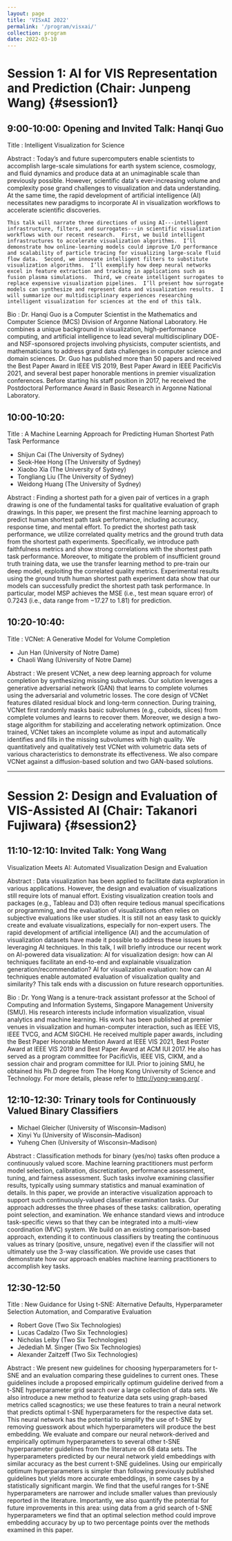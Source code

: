 ```yaml
---
layout: page
title: 'VISxAI 2022'
permalink: '/program/visxai/'
collection: program
date: 2022-03-10
---
```


# Session 1: AI for VIS Representation and Prediction (Chair: Junpeng Wang) {#session1}

## 9:00-10:00: Opening and Invited Talk: Hanqi Guo

Title
: Intelligent Visualization for Science

Abstract
: Today’s and future supercomputers enable scientists to accomplish large-scale simulations for earth system science, cosmology, and fluid dynamics and produce data at an unimaginable scale than previously possible.  However, scientific data's ever-increasing volume and complexity pose grand challenges to visualization and data understanding.  At the same time, the rapid development of artificial intelligence (AI) necessitates new paradigms to incorporate AI in visualization workflows to accelerate scientific discoveries.  

    This talk will narrate three directions of using AI---intelligent infrastructure, filters, and surrogates---in scientific visualization workflows with our recent research.  First, we build intelligent infrastructures to accelerate visualization algorithms.  I’ll demonstrate how online-learning models could improve I/O performance and scalability of particle tracing for visualizing large-scale fluid flow data.  Second, we innovate intelligent filters to substitute visualization algorithms.  I’ll exemplify how deep neural networks excel in feature extraction and tracking in applications such as fusion plasma simulations.  Third, we create intelligent surrogates to replace expensive visualization pipelines.  I’ll present how surrogate models can synthesize and represent data and visualization results.  I will summarize our multidisciplinary experiences researching intelligent visualization for sciences at the end of this talk. 

Bio
: Dr. Hanqi Guo is a Computer Scientist in the Mathematics and Computer Science (MCS) Division of Argonne National Laboratory.  He combines a unique background in visualization, high-performance computing, and artificial intelligence to lead several multidisciplinary DOE- and NSF-sponsored projects involving physicists, computer scientists, and mathematicians to address grand data challenges in computer science and domain sciences.  Dr. Guo has published more than 50 papers and received the Best Paper Award in IEEE VIS 2019, Best Paper Award in IEEE PacificVis 2021, and several best paper honorable mentions in premier visualization conferences.  Before starting his staff position in 2017, he received the Postdoctoral Performance Award in Basic Research in Argonne National Laboratory.



## 10:00-10:20:

Title
: A Machine Learning Approach for Predicting Human Shortest Path Task Performance

- Shijun Cai (The University of Sydney)
- Seok-Hee Hong (The University of Sydney)
- Xiaobo Xia (The University of Sydney)
- Tongliang Liu (The University of Sydney)
- Weidong Huang (The University of Sydney)

Abstract
: Finding a shortest path for a given pair of vertices in a graph drawing is one of the fundamental tasks for qualitative evaluation of graph drawings. In this paper, we present the first machine learning approach to predict human shortest path task performance, including accuracy, response time, and mental effort. To predict the shortest path task performance, we utilize correlated quality metrics and the ground truth data from the shortest path experiments. Specifically, we introduce path faithfulness metrics and show strong correlations with the shortest path task performance. Moreover, to mitigate the problem of insufficient ground truth training data, we use the transfer learning method to pre-train our deep model, exploiting the correlated quality metrics. Experimental results using the ground truth human shortest path experiment data show that our models can successfully predict the shortest path task performance. In particular, model MSP achieves the MSE (i.e., test mean square error) of 0.7243 (i.e., data range from −17.27 to 1.81) for prediction.

## 10:20-10:40:

Title
: VCNet: A Generative Model for Volume Completion

- Jun Han (University of Notre Dame)
- Chaoli Wang (University of Notre Dame)

Abstract
: We present VCNet, a new deep learning approach for volume completion by synthesizing missing subvolumes. Our solution leverages a generative adversarial network (GAN) that learns to complete volumes using the adversarial and volumetric losses. The core design of VCNet features dilated residual block and long-term connection. During training, VCNet first randomly masks basic subvolumes (e.g., cuboids, slices) from complete volumes and learns to recover them. Moreover, we design a two-stage algorithm for stabilizing and accelerating network optimization. Once trained, VCNet takes an incomplete volume as input and automatically identifies and fills in the missing subvolumes with high quality. We quantitatively and qualitatively test VCNet with volumetric data sets of various characteristics to demonstrate its effectiveness. We also compare VCNet against a diffusion-based solution and two GAN-based solutions.


---
# Session 2: Design and Evaluation of VIS-Assisted AI (Chair: Takanori Fujiwara) {#session2}

## 11:10-12:10: Invited Talk: Yong Wang 

Visualization Meets AI: Automated Visualization Design and Evaluation

Abstract
: Data visualization has been applied to facilitate data exploration in various applications. However, the design and evaluation of visualizations still require lots of manual effort. Existing visualization creation tools and packages (e.g., Tableau and D3) often require tedious manual specifications or programming, and the evaluation of visualizations often relies on subjective evaluations like user studies. It is still not an easy task to quickly create and evaluate visualizations, especially for non-expert users. The rapid development of artificial intelligence (AI) and the accumulation of visualization datasets have made it possible to address these issues by leveraging AI techniques. In this talk, I will briefly introduce our recent work on AI-powered data visualization:
AI for visualization design: how can AI techniques facilitate an end-to-end and explainable visualization generation/recommendation?
AI for visualization evaluation: how can AI techniques enable automated evaluation of visualization quality and similarity?
This talk ends with a discussion on future research opportunities.

Bio
: Dr. Yong Wang is a tenure-track assistant professor at the School of Computing and Information Systems, Singapore Management University (SMU). His research interests include information visualization, visual analytics and machine learning. His work has been published at premier venues in visualization and human-computer interaction, such as IEEE VIS, IEEE TVCG, and ACM SIGCHI. He received multiple paper awards, including the Best Paper Honorable Mention Award at IEEE VIS 2021, Best Poster Award at IEEE VIS 2019 and Best Paper Award at ACM IUI 2017. He also has served as a program committee for PacificVis, IEEE VIS, CIKM, and a session chair and program committee for IUI. Prior to joining SMU, he obtained his Ph.D degree from The Hong Kong University of Science and Technology. For more details, please refer to http://yong-wang.org/ .


## 12:10-12:30: Trinary tools for Continuously Valued Binary Classifiers

- Michael Gleicher (University of Wisconsin–Madison)
- Xinyi Yu (University of Wisconsin–Madison)
- Yuheng Chen (University of Wisconsin–Madison)

Abstract
: Classification methods for binary (yes/no) tasks often produce a continuously valued score. Machine learning practitioners must perform model selection, calibration, discretization, performance assessment, tuning, and fairness assessment. Such tasks involve examining classifier results, typically using summary statistics and manual examination of details. In this paper, we provide an interactive visualization approach to support such continuously-valued classifier examination tasks. Our approach addresses the three phases of these tasks: calibration, operating point selection, and examination. We enhance standard views and introduce task-specific views so that they can be integrated into a multi-view coordination (MVC) system. We build on an existing comparison-based approach, extending it to continuous classifiers by treating the continuous values as trinary (positive, unsure, negative) even if the classifier will not ultimately use the 3-way classification. We provide use cases that demonstrate how our approach enables machine learning practitioners to accomplish key tasks.


## 12:30-12:50

Title
: New Guidance for Using t-SNE: Alternative Defaults, Hyperparameter Selection Automation, and Comparative Evaluation

- Robert Gove (Two Six Technologies)
- Lucas Cadalzo (Two Six Technologies)
- Nicholas Leiby (Two Six Technologies)
- Jedediah M. Singer (Two Six Technologies)
- Alexander Zaitzeff (Two Six Technologies)

Abstract
: We present new guidelines for choosing hyperparameters for t-SNE and an evaluation comparing these guidelines to current ones. These guidelines include a proposed empirically optimum guideline derived from a t-SNE hyperparameter grid search over a large collection of data sets. We also introduce a new method to featurize data sets using graph-based metrics called scagnostics; we use these features to train a neural network that predicts optimal t-SNE hyperparameters for the respective data set. This neural network has the potential to simplify the use of t-SNE by removing guesswork about which hyperparameters will produce the best embedding. We evaluate and compare our neural network-derived and empirically optimum hyperparameters to several other t-SNE hyperparameter guidelines from the literature on 68 data sets. The hyperparameters predicted by our neural network yield embeddings with similar accuracy as the best current t-SNE guidelines. Using our empirically optimum hyperparameters is simpler than following previously published guidelines but yields more accurate embeddings, in some cases by a statistically significant margin. We find that the useful ranges for t-SNE hyperparameters are narrower and include smaller values than previously reported in the literature. Importantly, we also quantify the potential for future improvements in this area: using data from a grid search of t-SNE hyperparameters we find that an optimal selection method could improve embedding accuracy by up to two percentage points over the methods examined in this paper.

